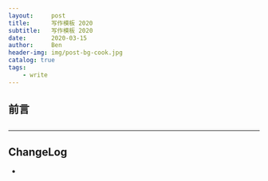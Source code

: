 ```yaml
---
layout:     post
title:      写作模板 2020
subtitle:   写作模板 2020
date:       2020-03-15
author:     Ben
header-img: img/post-bg-cook.jpg
catalog: true
tags:
    - write
---
```


## 前言
 

##


- - - - -

## ChangeLog
-


